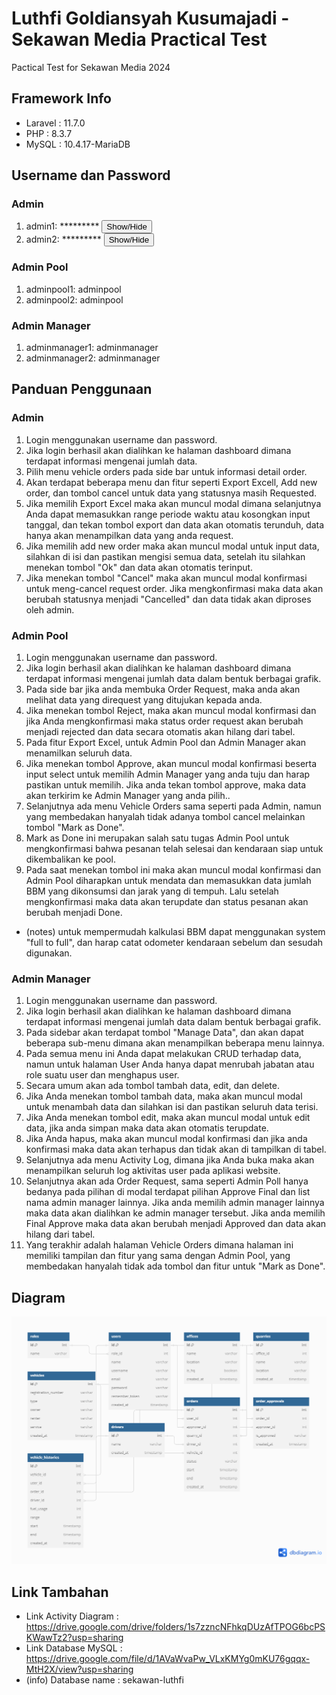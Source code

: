 # Luthfi Goldiansyah Kusumajadi - Sekawan Media Practical Test
 Pactical Test for Sekawan Media 2024

## Framework Info
- Laravel : 11.7.0
- PHP : 8.3.7
- MySQL : 10.4.17-MariaDB

## Username dan Password

### Admin
1. admin1: <span id="admin1Password">*********</span> <button onclick="togglePassword('admin1')">Show/Hide</button>
2. admin2: <span id="admin2Password">*********</span> <button onclick="togglePassword('admin2')">Show/Hide</button>

<script>
function togglePassword(admin) {
    const passwordElement = document.getElementById(admin + 'Password');
    const password = passwordElement.innerText;

    if (passwordElement.dataset.visible === 'false') {
        passwordElement.innerText = password;
        passwordElement.dataset.visible = 'true';
    } else {
        passwordElement.innerText = '*'.repeat(password.length);
        passwordElement.dataset.visible = 'false';
    }
}
</script>

### Admin Pool
1. adminpool1: adminpool
2. adminpool2: adminpool

### Admin Manager
1. adminmanager1: adminmanager
2. adminmanager2: adminmanager

## Panduan Penggunaan
### Admin
1. Login menggunakan username dan password.
2. Jika login berhasil akan dialihkan ke halaman dashboard dimana terdapat informasi mengenai jumlah data.
3. Pilih menu vehicle orders pada side bar untuk informasi detail order.
4. Akan terdapat beberapa menu dan fitur seperti Export Excell, Add new order, dan tombol cancel untuk data yang statusnya masih Requested.
5. Jika memilih Export Excel maka akan muncul modal dimana selanjutnya Anda dapat memasukkan range periode waktu atau kosongkan input tanggal, dan tekan tombol export dan data akan otomatis terunduh, data hanya akan menampilkan data yang anda request.
6. Jika memilih add new order maka akan muncul modal untuk input data, silahkan di isi dan pastikan mengisi semua data, setelah itu silahkan menekan tombol "Ok" dan data akan otomatis terinput.
7. Jika menekan tombol "Cancel" maka akan muncul modal konfirmasi untuk meng-cancel request order. Jika mengkonfirmasi maka data akan berubah statusnya menjadi "Cancelled" dan data tidak akan diproses oleh admin.

### Admin Pool
1. Login menggunakan username dan password.
2. Jika login berhasil akan dialihkan ke halaman dashboard dimana terdapat informasi mengenai jumlah data dalam bentuk berbagai grafik.
3. Pada side bar jika anda membuka Order Request, maka anda akan melihat data yang direquest yang ditujukan kepada anda.
4. Jika menekan tombol Reject, maka akan muncul modal konfirmasi dan jika Anda mengkonfirmasi maka status order request akan berubah menjadi rejected dan data secara otomatis akan hilang dari tabel.
5. Pada fitur Export Excel, untuk Admin Pool dan Admin Manager akan menamilkan seluruh data.
6. Jika menekan tombol Approve, akan muncul modal konfirmasi beserta input select untuk memilih Admin Manager yang anda tuju dan harap pastikan untuk memilih. Jika anda tekan tombol approve, maka data akan terkirim ke Admin Manager yang anda pilih..
7. Selanjutnya ada menu Vehicle Orders sama seperti pada Admin, namun yang membedakan hanyalah tidak adanya tombol cancel melainkan tombol "Mark as Done".
8. Mark as Done ini merupakan salah satu tugas Admin Pool untuk mengkonfirmasi bahwa pesanan telah selesai dan kendaraan siap untuk dikembalikan ke pool.
9. Pada saat menekan tombol ini maka akan muncul modal konfirmasi dan Admin Pool diharapkan untuk mendata dan memasukkan data jumlah BBM yang dikonsumsi dan jarak yang di tempuh. Lalu setelah mengkonfirmasi maka data akan terupdate dan status pesanan akan berubah menjadi Done.
- (notes) untuk mempermudah kalkulasi BBM dapat menggunakan system "full to full", dan harap catat odometer kendaraan sebelum dan sesudah digunakan.

### Admin Manager
1. Login menggunakan username dan password.
2. Jika login berhasil akan dialihkan ke halaman dashboard dimana terdapat informasi mengenai jumlah data dalam bentuk berbagai grafik.
3. Pada sidebar akan terdapat tombol "Manage Data", dan akan dapat beberapa sub-menu dimana akan menampilkan beberapa menu lainnya.
4. Pada semua menu ini Anda dapat melakukan CRUD terhadap data, namun untuk halaman User Anda hanya dapat menrubah jabatan atau role suatu user dan menghapus user.
5. Secara umum akan ada tombol tambah data, edit, dan delete.
6. Jika Anda menekan tombol tambah data, maka akan muncul modal untuk menambah data dan silahkan isi dan pastikan seluruh data terisi.
7. Jika Anda menekan tombol edit, maka akan muncul modal untuk edit data, jika anda simpan maka data akan otomatis terupdate.
8. Jika Anda hapus, maka akan muncul modal konfirmasi dan jika anda konfirmasi maka data akan terhapus dan tidak akan di tampilkan di tabel.
9. Selanjutnya ada menu Activity Log, dimana jika Anda buka maka akan menampilkan seluruh log aktivitas user pada aplikasi website.
10. Selanjutnya akan ada Order Request, sama seperti Admin Poll hanya bedanya pada pilihan di modal terdapat pilihan Approve Final dan list nama admin manager lainnya. Jika anda memilih admin manager lainnya maka data akan dialihkan ke admin manager tersebut. Jika anda memilih Final Approve maka data akan berubah menjadi Approved dan data akan hilang dari tabel.
11. Yang terakhir adalah halaman Vehicle Orders dimana halaman ini memiliki tampilan dan fitur yang sama dengan Admin Pool, yang membedakan hanyalah tidak ada tombol dan fitur untuk "Mark as Done".

## Diagram
![Diagram](/public/img/diagram.png)

## Link Tambahan
- Link Activity Diagram : https://drive.google.com/drive/folders/1s7zzncNFhkqDUzAfTPOG6bcPSKWawTz2?usp=sharing
- Link Database MySQL : https://drive.google.com/file/d/1AVaWvaPw_VLxKMYg0mKU76gqqx-MtH2X/view?usp=sharing
- (info) Database name : sekawan-luthfi
